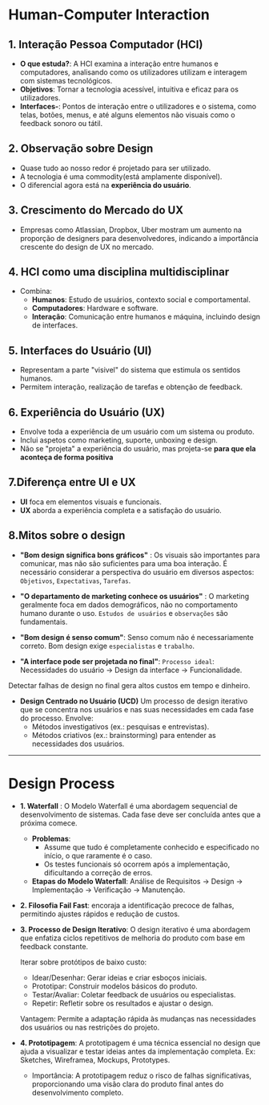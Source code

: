 # Human-Computer Interaction 

## 1. Interação Pessoa Computador (HCI)

- **O que estuda?**: A HCI examina a interação entre humanos e computadores, analisando como os utilizadores utilizam e interagem com sistemas tecnológicos.
- **Objetivos**: Tornar a tecnologia acessível, intuitiva e eficaz para os utilizadores.
- **Interfaces-**: Pontos de interação entre o utilizadores e o sistema, como telas, botões, menus, e até alguns elementos não visuais como o feedback sonoro ou tátil.



## 2. Observação sobre Design

- Quase tudo ao nosso redor é projetado para ser utilizado.
- A tecnologia é uma commodity(está amplamente disponível).
- O diferencial agora está na **experiência do usuário**.



## 3. Crescimento do Mercado do UX

- Empresas como Atlassian, Dropbox, Uber mostram um aumento na proporção de designers para desenvolvedores, indicando a importância crescente do design de UX no mercado.



## 4. HCI como uma disciplina multidisciplinar 

- Combina:
  - **Humanos**: Estudo de usuários, contexto social e comportamental.
  - **Computadores**: Hardware e software.
  - **Interação**: Comunicação entre humanos e máquina, incluindo design de interfaces.



## 5. Interfaces do Usuário (UI)

- Representam a parte "visivel" do sistema que estimula os sentidos humanos.
- Permitem interação, realização de tarefas e obtenção de feedback.



## 6. Experiência do Usuário (UX)

- Envolve toda a experiência de um usuário com um sistema ou produto.
- Inclui aspetos como marketing, suporte, unboxing e design.
- Não se "projeta" a experiência do usuário, mas projeta-se **para que ela aconteça de forma positiva**



## 7.Diferença entre UI e UX

- **UI** foca em elementos visuais e funcionais. 
- **UX** aborda a experiência completa e a satisfação do usuário.



## 8.Mitos sobre o design 

- **"Bom design significa bons gráficos"** : Os visuais são importantes para comunicar, mas não são suficientes para uma boa interação. 
É necessário considerar a perspectiva do usuário em diversos aspectos: `Objetivos`, `Expectativas`, `Tarefas`.

- **"O departamento de marketing conhece os usuários"** : O marketing geralmente foca em dados demográficos, não no comportamento humano durante o uso. `Estudos de usuários` e `observações` são fundamentais.

- **"Bom design é senso comum"**: Senso comum não é necessariamente correto. Bom design exige `especialistas` e `trabalho`.

- **"A interface pode ser projetada no final"**: 
`Processo ideal`: Necessidades do usuário → Design da interface → Funcionalidade.

Detectar falhas de design no final gera altos custos em tempo e dinheiro.

- **Design Centrado no Usuário (UCD)**
Um processo de design iterativo que se concentra nos usuários e nas suas necessidades em cada fase do processo.
Envolve:
  - Métodos investigativos (ex.: pesquisas e entrevistas).
  - Métodos criativos (ex.: brainstorming) para entender as necessidades  dos usuários.

---

# Design Process

- **1. Waterfall** : O Modelo Waterfall é uma abordagem sequencial de desenvolvimento de sistemas. Cada fase deve ser concluída antes que a próxima comece.
  - **Problemas**:
    - Assume que tudo é completamente conhecido e especificado no início, o que raramente é o caso.
    - Os testes funcionais só ocorrem após a implementação, dificultando a correção de erros.
  - **Etapas do Modelo Waterfall**: Análise de Requisitos → Design → Implementação → Verificação → Manutenção.

- **2. Filosofia Fail Fast**: encoraja a identificação precoce de falhas, permitindo ajustes rápidos e redução de custos.

- **3. Processo de Design Iterativo**: O design iterativo é uma abordagem que enfatiza ciclos repetitivos de melhoria do produto com base em feedback constante.

  Iterar sobre protótipos de baixo custo:

  - Idear/Desenhar: Gerar ideias e criar esboços iniciais.
  - Prototipar: Construir modelos básicos do produto.
  - Testar/Avaliar: Coletar feedback de usuários ou especialistas.
  - Repetir: Refletir sobre os resultados e ajustar o design.

  Vantagem: Permite a adaptação rápida às mudanças nas necessidades dos usuários ou nas restrições do projeto.

- **4. Prototipagem**: A prototipagem é uma técnica essencial no design que ajuda a visualizar e testar ideias antes da implementação completa.
Ex: Sketches, Wireframea, Mockups, Prototypes.
  - Importância: A prototipagem reduz o risco de falhas significativas, proporcionando uma visão clara do produto final antes do desenvolvimento completo.

